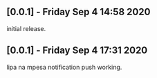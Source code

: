 ## [0.0.1] - Friday Sep 4 14:58 2020

initial release.
## [0.0.1] - Friday Sep 4 17:31 2020

lipa na mpesa notification push working.